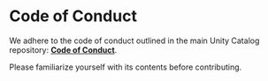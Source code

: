 # Code of Conduct

We adhere to the code of conduct outlined in the main Unity Catalog repository: **[Code of Conduct](https://github.com/unitycatalog/unitycatalog/blob/main/CODE_OF_CONDUCT.md)**.

Please familiarize yourself with its contents before contributing.
